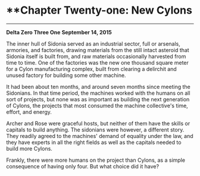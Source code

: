 # **Chapter Twenty-one: New Cylons

***
**Delta Zero Three One**
**September 14, 2015**

The inner hull of Sidonia served as an industrial sector, full or arsenals, armories, and factories, drawing materials from the still intact asteroid that Sidonia itself is built from, and raw materials occasionally harvested from time to time. One of the factories was the new one thousand square meter for  a Cylon manufacturing complex, built from clearing a delirchit and unused factory for building some other machine. 

It had been about ten months, and around seven months since meeting the Sidonians. In that time period, the machines worked with the humans on all sort of projects, but none was as important as building the next generation of Cylons, the projects that most consumed the machine collective's time, effort, and energy.

Archer and Rose were graceful hosts, but neither of them have the skills or capitals to build anything. The sidonians were however, a different story. They readily agreed to the machines' demand of equality under the law, and they have experts in all the right fields as well as the capitals needed to build more Cylons.

Frankly, there were more humans on the project than Cylons, as a simple consequence of having only four. But what choice did it have?
